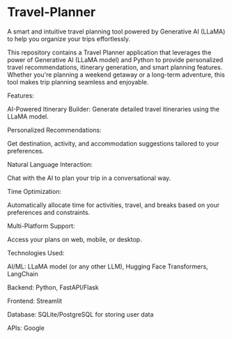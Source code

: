 # Travel-Planner
A smart and intuitive travel planning tool powered by Generative AI (LLaMA) to help you organize your trips effortlessly.

This repository contains a Travel Planner application that leverages the power of Generative AI (LLaMA model) and Python to provide personalized travel recommendations, itinerary generation, and smart planning features. Whether you're planning a weekend getaway or a long-term adventure, this tool makes trip planning seamless and enjoyable.

Features:

AI-Powered Itinerary Builder: Generate detailed travel itineraries using the LLaMA model.

Personalized Recommendations:

Get destination, activity, and accommodation suggestions tailored to your preferences.


Natural Language Interaction:

Chat with the AI to plan your trip in a conversational way.


Time Optimization: 

Automatically allocate time for activities, travel, and breaks based on your preferences and constraints.

Multi-Platform Support:

Access your plans on web, mobile, or desktop.

Technologies Used:


AI/ML: LLaMA model (or any other LLM), Hugging Face Transformers, LangChain

Backend: Python, FastAPI/Flask

Frontend: Streamlit 

Database: SQLite/PostgreSQL for storing user data

APIs: Google
